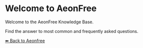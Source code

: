# Welcome to AeonFree

Welcome to the AeonFree Knowledge Base.

Find the answer to most common and frequently asked questions.

[⬅ Back to Aeonfree](https://aeonfree.com)
